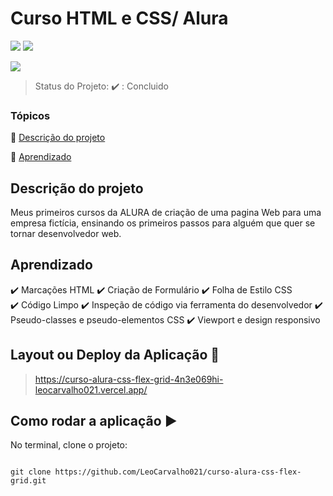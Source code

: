 <h1>Curso HTML e CSS/ Alura</h1>

  

<p align="center">

<img src= "https://img.shields.io/badge/-HTML-orange">   <img src="https://img.shields.io/badge/-CSS-blue">

<img src="http://img.shields.io/static/v1?label=STATUS&message=CONCLUIDO&color=GREEN&style=for-the-badge"/>


</p>

  

> Status do Projeto: :heavy_check_mark: : Concluido

  

### Tópicos

  

:small_blue_diamond: [Descrição do projeto](#descrição-do-projeto)

  

:small_blue_diamond: [Aprendizado](#aprendizado)
  

## Descrição do projeto

  

<p align="justify">

Meus primeiros cursos da ALURA de criação de uma pagina Web para uma empresa fictícia, ensinando os primeiros passos para alguém que quer se tornar desenvolvedor web.

</p>

  

## Aprendizado

  

:heavy_check_mark: Marcações HTML
:heavy_check_mark: Criação de Formulário 
:heavy_check_mark: Folha de Estilo CSS  
:heavy_check_mark: Código Limpo
:heavy_check_mark: Inspeção de código via ferramenta do desenvolvedor
:heavy_check_mark: Pseudo-classes  e pseudo-elementos CSS
:heavy_check_mark: Viewport e design responsivo


  

## Layout ou Deploy da Aplicação :dash:

  

> https://curso-alura-css-flex-grid-4n3e069hi-leocarvalho021.vercel.app/

  



  


## Como rodar a aplicação :arrow_forward:

  

No terminal, clone o projeto:

  

```

git clone https://github.com/LeoCarvalho021/curso-alura-css-flex-grid.git

```